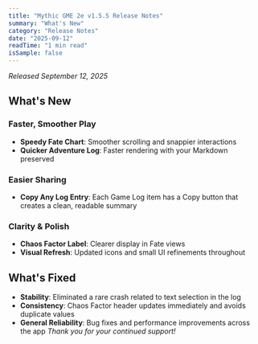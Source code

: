 ```yaml
---
title: "Mythic GME 2e v1.5.5 Release Notes"
summary: "What's New"
category: "Release Notes"
date: "2025-09-12"
readTime: "1 min read"
isSample: false
---
```

*Released September 12, 2025*

## What's New
### Faster, Smoother Play
- **Speedy Fate Chart**: Smoother scrolling and snappier interactions
- **Quicker Adventure Log**: Faster rendering with your Markdown preserved
### Easier Sharing
- **Copy Any Log Entry**: Each Game Log item has a Copy button that creates a clean, readable summary
### Clarity & Polish
- **Chaos Factor Label**: Clearer display in Fate views
- **Visual Refresh**: Updated icons and small UI refinements throughout
## What's Fixed
- **Stability**: Eliminated a rare crash related to text selection in the log
- **Consistency**: Chaos Factor header updates immediately and avoids duplicate values
- **General Reliability**: Bug fixes and performance improvements across the app
*Thank you for your continued support!*
